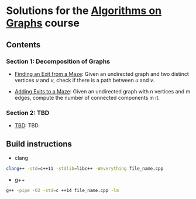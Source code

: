 
# Solutions for the [Algorithms on Graphs](https://www.coursera.org/learn/algorithms-on-graphs/) course

## Contents

### Section 1: Decomposition of Graphs

* [Finding an Exit from a Maze](https://github.com/olpotkin/ds_and_algos_modern_cpp/blob/master/03-algorithms-on-graphs/week1/1_finding_exit_from_maze/reachability.cpp):
   Given an undirected graph and two distinct vertices _u_ and _v_, check if there is a path between _u_ and _v_.

* [Adding Exits to a Maze](tbd):
   Given an undirected graph with n vertices and m edges, compute the number of connected components in it.

### Section 2: TBD

* [TBD](tbd):
   TBD.

## Build instructions

* clang

```bash
clang++ -std=c++11 -stdlib=libc++ -Weverything file_name.cpp
```

* g++

```bash
g++ -pipe -O2 -std=c ++14 file_name.cpp -lm
```
